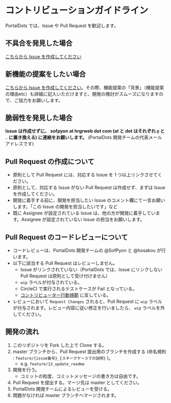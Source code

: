 # コントリビューションガイドライン
PortalDots では、Issue や Pull Request を歓迎します。

## 不具合を発見した場合
[こちらから Issue を作成してください](https://github.com/portal-dots/PortalDots/issues/new?assignees=&labels=bug&template=bug.md&title=%E3%80%90%E7%94%BB%E9%9D%A2%E5%90%8D%E3%80%91+%E4%B8%8D%E5%85%B7%E5%90%88%E3%81%AE%E5%86%85%E5%AE%B9)

## 新機能の提案をしたい場合
[こちらから Issue を作成してください](https://github.com/portal-dots/PortalDots/issues/new?assignees=&labels=enhancement&template=enhancement.md&title=%E3%80%90%E7%94%BB%E9%9D%A2%E5%90%8D%E3%80%91+%E6%A9%9F%E8%83%BD%E5%90%8D)。その際、機能提案の「背景」（機能提案の理由etc）も詳細に記入いただけますと、開発の検討がスムーズになりますので、ご協力をお願いします。

## 脆弱性を発見した場合
**Issue は作成せずに、 sofpyon at hrgrweb dot com (at と dot はそれぞれ `@` と `.` に置き換える) に連絡をお願いします。** (PortalDots 開発チームの代表メールアドレスです)

## Pull Request の作成について
- 原則として Pull Request には、対応する Issue を 1 つ以上リンクさせてください。
- 原則として、対応する Issue がない Pull Request は作成せず、まずは Issue を作成してください。
- 開発に着手する前に、開発を担当したい Issue のコメント欄にて一言お願いします。「この Issue の開発を担当したいです」など
- 既に Assignee が設定されている Issue は、他の方が開発に着手しています。Assignee が設定されていない Issue の担当をお願いします。

## Pull Request のコードレビューについて
- コードレビューは、PortalDots 開発チームの @SofPyon と @hosakou が行います。
- 以下に該当する Pull Request はレビューしません。
    - Issue がリンクされていない（PortalDots では、Issue にリンクしない Pull Request は原則として受け付けません）
    - `wip` ラベルが付与されている。
    - CircleCI で実行されるテストケースが Fail となっている。
    - [コントリビューター行動規範](https://github.com/portal-dots/PortalDots/blob/master/CODE_OF_CONDUCT.md) に反している。
- レビューにおいて `Request Changes` されると、Pull Request に `wip` ラベルが付与されます。レビュー内容に従い修正を行いましたら、 `wip` ラベルを外してください。

## 開発の流れ
1. このリポジトリを Fork した上で Clone する。
1. master ブランチから、Pull Request 提出用のブランチを作成する (命名規則 : `feature/{issue番号}_{スネークケースでの説明}` )。
    - e.g. `feature/13_update_readme`
1. 開発を行う。
    - コミットの粒度、コミットメッセージの書き方は自由です。
1. Pull Request を提出する。マージ先は master としてください。
1. PortalDots 開発チームによるレビューを受ける。
1. 問題がなければ master ブランチへマージされます。
